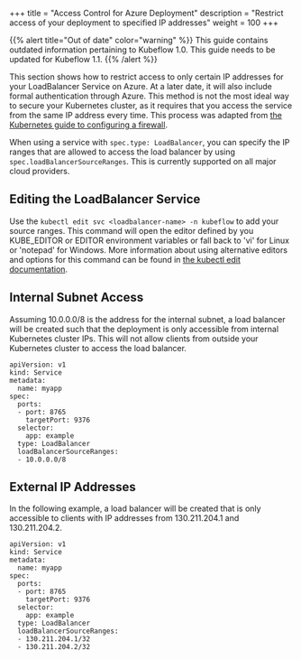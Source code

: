 +++
title = "Access Control for Azure Deployment"
description = "Restrict access of your deployment to specified IP addresses"
weight = 100
+++

{{% alert title="Out of date" color="warning" %}}
This guide contains outdated information pertaining to Kubeflow 1.0. This guide
needs to be updated for Kubeflow 1.1.
{{% /alert %}}


This section shows how to restrict access to only certain IP addresses for your LoadBalancer Service on Azure. At a later date, it will also include formal authentication through Azure. This method is not the most ideal way to secure your Kubernetes cluster, as it requires that you access the service from the same IP address every time. This process was adapted from [the Kubernetes guide to configuring a firewall](https://kubernetes.io/docs/tasks/access-application-cluster/configure-cloud-provider-firewall/#restrict-access-for-loadbalancer-service).


When using a service with `spec.type: LoadBalancer`, you can specify the IP ranges that are allowed to access the load balancer by using `spec.loadBalancerSourceRanges`. This is currently supported on all major cloud providers. 

## Editing the LoadBalancer Service
Use the `kubectl edit svc <loadbalancer-name> -n kubeflow` to add your source ranges. This command will open the editor defined by you KUBE_EDITOR or EDITOR environment variables or fall back to 'vi' for Linux or 'notepad' for Windows. More information about using alternative editors and options for this command can be found in [the kubectl edit documentation](https://www.mankier.com/1/kubectl-edit).
## Internal Subnet Access
Assuming 10.0.0.0/8 is the address for the internal subnet, a load balancer will be created such that the deployment is only accessible from internal Kubernetes cluster IPs. This will not allow clients from outside your Kubernetes cluster to access the load balancer.

```
apiVersion: v1
kind: Service
metadata:
  name: myapp
spec:
  ports:
  - port: 8765
    targetPort: 9376
  selector:
    app: example
  type: LoadBalancer
  loadBalancerSourceRanges:
  - 10.0.0.0/8
```
## External IP Addresses 
In the following example, a load balancer will be created that is only accessible to clients with IP addresses from 130.211.204.1 and 130.211.204.2.
```
apiVersion: v1
kind: Service
metadata:
  name: myapp
spec:
  ports:
  - port: 8765
    targetPort: 9376
  selector:
    app: example
  type: LoadBalancer
  loadBalancerSourceRanges:
  - 130.211.204.1/32
  - 130.211.204.2/32
```
